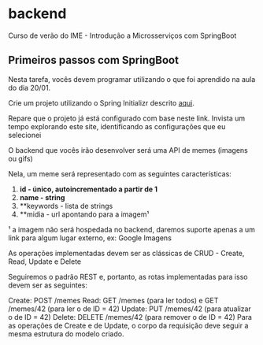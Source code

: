 # backend
Curso de verão do IME - Introdução a Microsserviços com SpringBoot


## Primeiros passos com SpringBoot

Nesta tarefa, vocês devem programar utilizando o que foi aprendido na aula do dia 20/01.

Crie um projeto utilizando o Spring Initializr descrito [aqui][1].

Repare que o projeto já está configurado com base neste link. Invista um tempo explorando este site, identificando as configurações que eu selecionei

O backend que vocês irão desenvolver será uma API de memes (imagens ou gifs)

Nela, um meme será representado com as seguintes características:

1. **id - único, autoincrementado a partir de 1** <br>
2. **name - string** <br>
3. **keywords - lista de strings <br>
4. **midia - url apontando para a imagem¹ <br>


¹ a imagem não será hospedada no backend, daremos suporte apenas a um link para algum lugar externo, ex: Google Imagens

As operações implementadas devem ser as clássicas de CRUD - Create, Read, Update e Delete

Seguiremos o padrão REST e, portanto, as rotas implementadas para isso devem ser as seguintes:

Create: POST /memes
Read: GET /memes (para ler todos) e GET /memes/42 (para ler o de ID = 42)
Update: PUT /memes/42 (para atualizar o de ID = 42)
Delete: DELETE /memes/42 (para remover o de ID = 42)
Para as operações de Create e de Update, o corpo da requisição deve seguir a mesma estrutura do modelo criado.


[1]:  https://start.spring.io/#!type=maven-project&language=java&platformVersion=2.6.2&packaging=jar&jvmVersion=11&groupId=br.usp.ime.verao&artifactId=backend&name=Backend&description=tarefa-de-backend&packageName=br.usp.ime.verao.backend&dependencies=web,data-jpa,postgresql